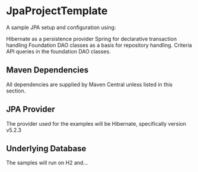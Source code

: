 # JpaProjectTemplate

A sample JPA setup and configuration using: 

  Hibernate as a persistence provider
  Spring for declarative transaction handling
  Foundation DAO classes as a basis for repository handling.
  Criteria API queries in the foundation DAO classes.

Maven Dependencies
------------------
All dependencies are supplied by Maven Central unless listed in this section.

JPA Provider
------------
The provider used for the examples will be Hibernate, specifically version v5.2.3

Underlying Database
-------------------
The samples will run on H2 and...
